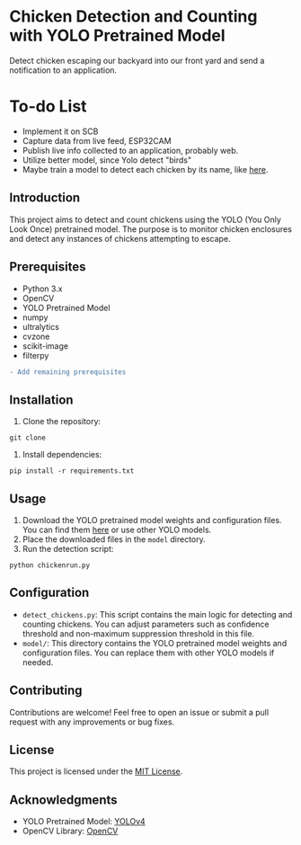 # Chicken Detection and Counting with YOLO Pretrained Model
Detect chicken escaping our backyard into our front yard and send a notification to an application.

# To-do List
- Implement it on SCB
- Capture data from live feed, ESP32CAM
- Publish live info collected to an application, probably web.
- Utilize better model, since Yolo detect "birds"
- Maybe train a model to detect each chicken by its name, like [here](https://github.com/DennisFaucher/ChickenDetection).
## Introduction
This project aims to detect and count chickens using the YOLO (You Only Look Once) pretrained model. The purpose is to monitor chicken enclosures and detect any instances of chickens attempting to escape.

## Prerequisites
- Python 3.x
- OpenCV
- YOLO Pretrained Model
- numpy
- ultralytics
- cvzone
- scikit-image
- filterpy
```diff
- Add remaining prerequisites
```


## Installation
1. Clone the repository:

```
git clone 
```
1. Install dependencies:

```
pip install -r requirements.txt
```



## Usage
1. Download the YOLO pretrained model weights and configuration files. You can find them [here](https://github.com/AlexeyAB/darknet) or use other YOLO models.
2. Place the downloaded files in the `model` directory.
3. Run the detection script:

```
python chickenrun.py
```

## Configuration
- `detect_chickens.py`: This script contains the main logic for detecting and counting chickens. You can adjust parameters such as confidence threshold and non-maximum suppression threshold in this file.
- `model/`: This directory contains the YOLO pretrained model weights and configuration files. You can replace them with other YOLO models if needed.

## Contributing
Contributions are welcome! Feel free to open an issue or submit a pull request with any improvements or bug fixes.

## License
This project is licensed under the [MIT License](LICENSE).

## Acknowledgments
- YOLO Pretrained Model: [YOLOv4](https://github.com/AlexeyAB/darknet)
- OpenCV Library: [OpenCV](https://opencv.org/)
